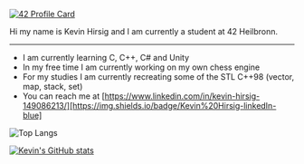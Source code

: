 [![42 Profile Card](https://1337-readme-xi.vercel.app/api/profile?cursus=42cursus&dark=true&leet_logo=hide&login=khirsig)](https://github.com/mohouyizme/1337-readme)

Hi my name is Kevin Hirsig and I am currently a student at 42 Heilbronn.

---

* I am currently learning C, C++, C# and Unity
* In my free time I am currently working on my own chess engine
* For my studies I am currently recreating some of the STL C++98 (vector, map, stack, set)
* You can reach me at [https://www.linkedin.com/in/kevin-hirsig-149086213/][https://img.shields.io/badge/Kevin%20Hirsig-linkedIn-blue]

![Top Langs](https://github-readme-stats.vercel.app/api/top-langs/?username=khirsig&layout=compact&theme=dark&hide_border=true)

[![Kevin's GitHub stats](https://github-readme-stats.vercel.app/api?username=khirsig&theme=tokyonight)](https://github.com/anuraghazra/github-readme-stats)
